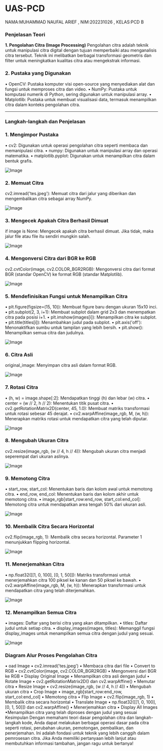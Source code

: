 # UAS-PCD
NAMA:MUHAMMAD NAUFAL ARIEF , NIM:202231026 , KELAS:PCD B

### Penjelasan Teori
**1. Pengolahan Citra (Image Processing)**
Pengolahan citra adalah teknik untuk manipulasi citra digital dengan tujuan memperbaiki atau menganalisis citra tersebut. Teknik ini melibatkan berbagai transformasi geometris dan filter untuk meningkatkan kualitas citra atau mengekstrak informasi.

### 2. Pustaka yang Digunakan
•	OpenCV: Pustaka komputer visi open-source yang menyediakan alat dan fungsi untuk memproses citra dan video.
•	NumPy: Pustaka untuk komputasi numerik di Python, sering digunakan untuk manipulasi array.
•	Matplotlib: Pustaka untuk membuat visualisasi data, termasuk menampilkan citra dalam konteks pengolahan citra.
________________________________________
### Langkah-langkah dan Penjelasan 

### 1. Mengimpor Pustaka
•  cv2: Digunakan untuk operasi pengolahan citra seperti membaca dan memanipulasi citra.
•  numpy: Digunakan untuk manipulasi array dan operasi matematika.
•  matplotlib.pyplot: Digunakan untuk menampilkan citra dalam bentuk grafis.



![Image](https://github.com/users/FullWooN/projects/2/assets/105794758/ff4374b6-337f-446b-9fb6-5c2c84cc5aa9)



### 2. Memuat Citra
cv2.imread('tes.jpeg'): Memuat citra dari jalur yang diberikan dan mengembalikan citra sebagai array NumPy.


![Image](https://github.com/users/FullWooN/projects/2/assets/105794758/ae222fd4-d9a4-4012-b099-17cd4d6a2919)




### 3. Mengecek Apakah Citra Berhasil Dimuat
if image is None: Mengecek apakah citra berhasil dimuat. Jika tidak, maka jalur file atau file itu sendiri mungkin salah.



![Image](https://github.com/users/FullWooN/projects/2/assets/105794758/98523789-a9ee-4a4d-9854-47d0872d163f)



### 4. Mengonversi Citra dari BGR ke RGB
cv2.cvtColor(image, cv2.COLOR_BGR2RGB): Mengonversi citra dari format BGR (standar OpenCV) ke format RGB (standar Matplotlib).


![Image](https://github.com/users/FullWooN/projects/2/assets/105794758/8e8bd718-d93b-4a30-b9e8-ae6511c653d4)



### 5. Mendefinisikan Fungsi untuk Menampilkan Citra
•  plt.figure(figsize=(15, 10)): Membuat figure baru dengan ukuran 15x10 inci.
•  plt.subplot(2, 3, i+1): Membuat subplot dalam grid 2x3 dan menempatkan citra pada posisi i+1.
•  plt.imshow(images[i]): Menampilkan citra ke subplot.
•  plt.title(titles[i]): Menambahkan judul pada subplot.
•  plt.axis('off'): Menonaktifkan sumbu untuk tampilan yang lebih bersih.
•  plt.show(): Menampilkan semua citra dan judulnya.


![Image](https://github.com/users/FullWooN/projects/2/assets/105794758/a8016741-96c0-4a91-b217-490e9c6ea809)



### 6. Citra Asli
original_image: Menyimpan citra asli dalam format RGB.


![Image](https://github.com/users/FullWooN/projects/2/assets/105794758/ed44c689-7ca2-44c9-a9f8-a6ba3585abf2)



### 7. Rotasi Citra
•  (h, w) = image.shape[:2]: Mendapatkan tinggi (h) dan lebar (w) citra.
•  center = (w // 2, h // 2): Menentukan titik pusat citra.
•  cv2.getRotationMatrix2D(center, 45, 1.0): Membuat matriks transformasi untuk rotasi sebesar 45 derajat.
•  cv2.warpAffine(image_rgb, M, (w, h)): Menerapkan matriks rotasi untuk mendapatkan citra yang telah diputar.


![Image](https://github.com/users/FullWooN/projects/2/assets/105794758/b7514576-cb55-4226-940b-897cd16f70d5)



### 8. Mengubah Ukuran Citra
cv2.resize(image_rgb, (w // 4, h // 4)): Mengubah ukuran citra menjadi seperempat dari ukuran aslinya.


![Image](https://github.com/users/FullWooN/projects/2/assets/105794758/f143d02c-3e84-473e-a9fd-d66c1fd90e71)



### 9. Memotong Citra
•  start_row, start_col: Menentukan baris dan kolom awal untuk memotong citra.
•  end_row, end_col: Menentukan baris dan kolom akhir untuk memotong citra.
•  image_rgb[start_row:end_row, start_col:end_col]: Memotong citra untuk mendapatkan area tengah 50% dari ukuran asli.


![Image](https://github.com/users/FullWooN/projects/2/assets/105794758/e4434a66-d8a6-4fd3-ae35-046afb31462d)



### 10. Membalik Citra Secara Horizontal
cv2.flip(image_rgb, 1): Membalik citra secara horizontal. Parameter 1 menunjukkan flipping horizontal.


![Image](https://github.com/users/FullWooN/projects/2/assets/105794758/2824b371-d440-4d63-80c7-648627c11274)



### 11. Menerjemahkan Citra
•  np.float32([[1, 0, 100], [0, 1, 50]]): Matriks transformasi untuk menerjemahkan citra 100 piksel ke kanan dan 50 piksel ke bawah.
•  cv2.warpAffine(image_rgb, M, (w, h)): Menerapkan transformasi untuk mendapatkan citra yang telah diterjemahkan.


![Image](https://github.com/users/FullWooN/projects/2/assets/105794758/802486a9-030f-4e80-9836-cb9892ee8894)




### 12. Menampilkan Semua Citra
•  images: Daftar yang berisi citra yang akan ditampilkan.
•  titles: Daftar judul untuk setiap citra.
•  display_images(images, titles): Memanggil fungsi display_images untuk menampilkan semua citra dengan judul yang sesuai.





![Image](https://github.com/users/FullWooN/projects/2/assets/105794758/1e62dc72-d99c-41a7-9615-90164121aa0b)





### Diagram Alur Proses Pengolahan Citra 
•  oad Image 
• cv2.imread('tes.jpeg')
• Membaca citra dari file
• Convert to RGB
• cv2.cvtColor(image, cv2.COLOR_BGR2RGB)
• Mengonversi dari BGR ke RGB
• Display Original Image
• Menampilkan citra asli dengan judul
• Rotate Image
• cv2.getRotationMatrix2D() dan cv2.warpAffine()
• Memutar citra
• Resize Image
• cv2.resize(image_rgb, (w // 4, h // 4))
• Mengubah ukuran citra
• Crop Image
• image_rgb[start_row:end_row, start_col:end_col]
• Memotong citra
• Flip Image
• cv2.flip(image_rgb, 1)
• Membalik citra secara horizontal
• Translate Image
• np.float32([[1, 0, 100], [0, 1, 50]]) dan cv2.warpAffine()
• Menerjemahkan citra
• Display All Images
•Menampilkan citra yang telah diproses dengan judul yang sesuai
Kesimpulan
Dengan memahami teori dasar pengolahan citra dan langkah-langkah kode, Anda dapat melakukan berbagai operasi dasar pada citra seperti rotasi, perubahan ukuran, pemotongan, pembalikan, dan penerjemahan. Ini adalah fondasi untuk teknik yang lebih canggih dalam pemrosesan citra.
Jika Anda memiliki pertanyaan lebih lanjut atau membutuhkan informasi tambahan, jangan ragu untuk bertanya!

